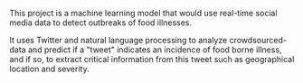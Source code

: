 This project is a machine learning model that would use real-time social media data to detect outbreaks of food illnesses.

It uses Twitter and natural language processing to analyze crowdsourced-data and predict if a "tweet" indicates an incidence of food borne illness, and if so, to extract critical information from this tweet such as geographical location and severity.